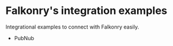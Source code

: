 # Falkonry's integration examples

Integrational examples to connect with Falkonry easily.

* PubNub
